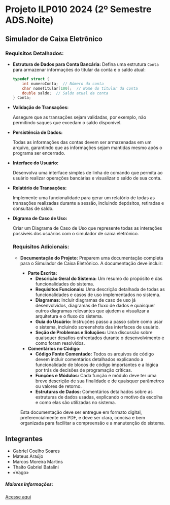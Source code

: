 # Projeto ILP010 2024 (2º Semestre ADS.Noite)

## Simulador de Caixa Eletrônico

### Requisitos Detalhados:

- **Estrutura de Dados para Conta Bancária:**
Defina uma estrutura `Conta` para armazenar informações do titular da conta e o saldo atual:
    
    ```c
    typedef struct {
        int numeroConta;  // Número da conta
        char nomeTitular[100];  // Nome do titular da conta
        double saldo;  // Saldo atual da conta
    } Conta;
    
    ```
    
- **Validação de Transações:**
    
    Assegure que as transações sejam validadas, por exemplo, não permitindo saques que excedam o saldo disponível.
    
- **Persistência de Dados:**
    
    Todas as informações das contas devem ser armazenadas em um arquivo, garantindo que as informações sejam mantidas mesmo após o programa ser encerrado.
    
- **Interface do Usuário:**
    
    Desenvolva uma interface simples de linha de comando que permita ao usuário realizar operações bancárias e visualizar o saldo de sua conta.
    
- **Relatório de Transações:**
    
    Implemente uma funcionalidade para gerar um relatório de todas as transações realizadas durante a sessão, incluindo depósitos, retiradas e consultas de saldo.
    
- **Digrama de Caso de Uso:**
    
    Criar um Diagrama de Caso de Uso que represente todas as interações possíveis dos usuários com o simulador de caixa eletrônico.
    
    ### Requisitos Adicionais:
    
    - **Documentação do Projeto:**
    Preparem uma documentação completa para o Simulador de Caixa Eletrônico. A documentação deve incluir:
        - **Parte Escrita:**
            - **Descrição Geral do Sistema:** Um resumo do propósito e das funcionalidades do sistema.
            - **Requisitos Funcionais:** Uma descrição detalhada de todas as funcionalidades e casos de uso implementados no sistema.
            - **Diagramas:** Incluir diagramas de caso de uso já desenvolvidos, diagramas de fluxo de dados e quaisquer outros diagramas relevantes que ajudem a visualizar a arquitetura e o fluxo do sistema.
            - **Guia do Usuário:** Instruções passo a passo sobre como usar o sistema, incluindo screenshots das interfaces de usuário.
            - **Seção de Problemas e Soluções:** Uma discussão sobre quaisquer desafios enfrentados durante o desenvolvimento e como foram resolvidos.
        - **Comentários no Código:**
            - **Código Fonte Comentado:** Todos os arquivos de código devem incluir comentários detalhados explicando a funcionalidade de blocos de código importantes e a lógica por trás de decisões de programação críticas.
            - **Funções e Módulos:** Cada função e módulo deve ter uma breve descrição de sua finalidade e de quaisquer parâmetros ou valores de retorno.
            - **Estruturas de Dados:** Comentários detalhados sobre as estruturas de dados usadas, explicando o motivo da escolha e como elas são utilizadas no sistema.
        
        Esta documentação deve ser entregue em formato digital, preferencialmente em PDF, e deve ser clara, concisa e bem organizada para facilitar a compreensão e a manutenção do sistema.

## Integrantes

- Gabriel Coelho Soares 
- Mateus Araújo
- Marcos Moreira Martins
- Thaíto Gabriel Batalini
- «Vago»

##### Maiores Informações: 
[Acesse aqui](https://maromo71.notion.site/Projetos-em-Linguagem-C-9b216f9bf2ee476abd031061966c8512)
